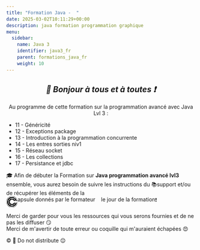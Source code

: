 ```yaml
---
title: "Formation Java -  "
date: 2025-03-02T10:11:29+00:00
description: java formation programmation graphique
menu:
  sidebar:
    name: Java 3
    identifier: java3_fr
    parent: formations_java_fr
    weight: 10
---
```

*<center>:loudspeaker: Bonjour à tous et à toutes :heavy_exclamation_mark:</center>*
-

<div class="d-sm-block alert alert-info " > <center>
<i class="fas fa-info-circle " style="color: blue;"></i> Au programme de cette formation sur la programmation avancé avec <i class="fa-brands fa-java fa-2xl"></i> Java Lvl 3 : </center>
<span class="text-left">

- 11 - Généricité
- 12 - Exceptions package
- 13 - Introduction à la programmation concurrente
- 14 - Les entres sorties niv1
- 15 - Réseau socket
- 16 - Les collections
- 17 - Persistance et jdbc


</div>


<div class="d-sm-block  alert alert-success  text-left" role="alert">

:mortar_board: Afin de débuter la Formation sur **<i class="fa-brands fa-java fa-2xl"></i>Java programmation avancé lvl3** ensemble, vous aurez besoin de suivre les instructions du :books:support et/ou de récupérer les éléments de la <span style='display:FLEX;margin:0'> <img style="vertical-align: bottom;" src="/images/icones/w30/capsule_30.png" alt="C">apsule donnés par le formateur &nbsp; <i class="fas fa-chalkboard-teacher"></i> &nbsp; le jour de la formation :exclamation:

</div>

Merci de garder pour vous les ressources qui vous serons fournies et de ne pas les diffuser :smirk:  
Merci de m'avertir de toute erreur ou coquille qui m'auraient échapées :heart_eyes:

:copyright: :no_entry_sign: Do not distribute :relieved:
